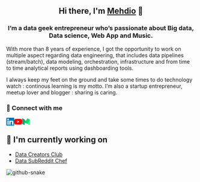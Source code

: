
<h2 align="center">
Hi there, I'm <a href="https://mehd.io" target="_blank" rel="noreferrer">Mehdio</a> 👋
</h2>

<h3 align="center">
I’m a data geek entrepreneur who’s passionate about Big data, Data science, Web App and Music.
</h3> 


With more than 8 years of experience, I got the opportunity to work on multiple aspect regarding data engineering, that includes data pipelines (stream/batch), data modeling, orchestration, infrastructure and from time to time analytical reports using dashboarding tools.

I always keep my feet on the ground and take some times to do technology watch : continous learning is my motto. I’m also a startup entrepreneur, meetup lover and blogger : sharing is caring.
### 🤝 Connect with me

<a href="https://linkedin.com/in/mehd-io/"><img align="left" src="https://raw.githubusercontent.com/mehd-io/mehd-io/main/images/linkedin.svg" alt="mehdio | LinkedIn" width="21px"/></a>
<a href="https://www.youtube.com/channel/UCiZxJB0xWfPBE2omVZeWPpQ"><img align="left" src="https://raw.githubusercontent.com/mehd-io/mehd-io/main/images/youtube.svg" alt="mehdio | YouTube" width="21px"/></a>
<a href="https://medium.com/@mehdio"><img align="left" src="https://raw.githubusercontent.com/mehd-io/mehd-io/main/images/medium.svg" alt="mehdio | Medium" width="21px"/></a>
<br>

## 🔭 I'm currently working on

- [Data Creators Club](https://datacreators.club/)
- [Data SubReddit Chef](https://datasubredditchef.substack.com/)

<picture>
  <source media="(prefers-color-scheme: dark)" srcset="dist/github-snake-dark.svg" />
  <source media="(prefers-color-scheme: light)" srcset="dist/github-snake.svg" />
  <img alt="github-snake" src="github-snake.svg" />
</picture>
